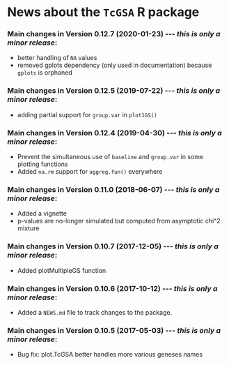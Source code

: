# News about the `TcGSA` R package

### Main changes in Version 0.12.7 (2020-01-23) --- *this is only a minor release*:
* better handling of `NA` values
* removed gplots dependency (only used in documentation) because `gplots` is orphaned

### Main changes in Version 0.12.5 (2019-07-22) --- *this is only a minor release*:
* adding partial support for `group.var` in `plot1GS()`

### Main changes in Version 0.12.4 (2019-04-30) --- *this is only a minor release*:
* Prevent the simultaneous use of `baseline` and `group.var` in some plotting functions 
* Added `na.rm` support for `aggreg.fun()` everywhere

### Main changes in Version 0.11.0 (2018-06-07) --- *this is only a minor release*:
* Added a vignette
* p-values are no-longer simulated but computed from asymptotic chi^2 mixture

### Main changes in Version 0.10.7 (2017-12-05) --- *this is only a minor release*:
* Added plotMultipleGS function

### Main changes in Version 0.10.6 (2017-10-12) --- *this is only a minor release*:
* Added a `NEWS.md` file to track changes to the package.


### Main changes in Version 0.10.5 (2017-05-03) --- *this is only a minor release*:
* Bug fix: plot.TcGSA better handles more various geneses names